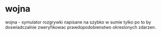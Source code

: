 # wojna
wojna - symulator rozgrywki
napisane na szybko w sumie tylko po to by doswiadczalnie zweryfikowac prawdopodobienstwo okreslonych zdarzen.
